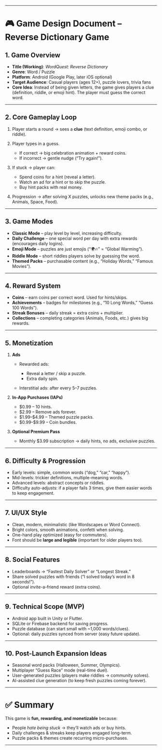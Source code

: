 
---

# 🎮 Game Design Document – Reverse Dictionary Game

## 1. **Game Overview**

* **Title (Working)**: *WordQuest: Reverse Dictionary*
* **Genre**: Word / Puzzle
* **Platform**: Android (Google Play, later iOS optional)
* **Target Audience**: Casual players (ages 12+), puzzle lovers, trivia fans
* **Core Idea**: Instead of being given letters, the game gives players a clue (definition, riddle, or emoji hint). The player must guess the correct word.

---

## 2. **Core Gameplay Loop**

1. Player starts a round → sees a **clue** (text definition, emoji combo, or riddle).
2. Player types in a guess.

   * If correct → big celebration animation + reward coins.
   * If incorrect → gentle nudge (“Try again!”).
3. If stuck → player can:

   * Spend coins for a hint (reveal a letter).
   * Watch an ad for a hint or to skip the puzzle.
   * Buy hint packs with real money.
4. Progression → after solving X puzzles, unlocks new theme packs (e.g., Animals, Space, Food).

---

## 3. **Game Modes**

* **Classic Mode** – play level by level, increasing difficulty.
* **Daily Challenge** – one special word per day with extra rewards (encourages daily logins).
* **Emoji Mode** – puzzles are just emojis (“🌍🔥” = “Global Warming”).
* **Riddle Mode** – short riddles players solve by guessing the word.
* **Themed Packs** – purchasable content (e.g., “Holiday Words,” “Famous Movies”).

---

## 4. **Reward System**

* **Coins** – earn coins per correct word. Used for hints/skips.
* **Achievements** – badges for milestones (e.g., “10 Long Words,” “Guess 100 Words”).
* **Streak Bonuses** – daily streak = extra coins + multiplier.
* **Collections** – completing categories (Animals, Foods, etc.) gives big rewards.

---

## 5. **Monetization**

1. **Ads**

   * Rewarded ads:

     * Reveal a letter / skip a puzzle.
     * Extra daily spin.
   * Interstitial ads: after every 5–7 puzzles.
2. **In-App Purchases (IAPs)**

   * \$0.99 – 10 hints.
   * \$2.99 – Remove ads forever.
   * \$1.99–\$4.99 – Themed puzzle packs.
   * \$0.99–\$9.99 – Coin bundles.
3. **Optional Premium Pass**

   * Monthly \$3.99 subscription → daily hints, no ads, exclusive puzzles.

---

## 6. **Difficulty & Progression**

* Early levels: simple, common words (“dog,” “car,” “happy”).
* Mid-levels: trickier definitions, multiple-meaning words.
* Advanced levels: abstract concepts or riddles.
* Difficulty auto-adjusts: if a player fails 3 times, give them easier words to keep engagement.

---

## 7. **UI/UX Style**

* Clean, modern, minimalistic (like Wordscapes or Word Connect).
* Bright colors, smooth animations, confetti when solving.
* One-hand play optimized (easy for commuters).
* Font should be **large and legible** (important for older players too).

---

## 8. **Social Features**

* Leaderboards → “Fastest Daily Solver” or “Longest Streak.”
* Share solved puzzles with friends (“I solved today’s word in 8 seconds!”).
* Optional invite-a-friend reward (extra coins).

---

## 9. **Technical Scope (MVP)**

* Android app built in Unity or Flutter.
* SQLite or Firebase backend for saving progress.
* Puzzle database (can start small with \~1,000 words/clues).
* Optional: daily puzzles synced from server (easy future update).

---

## 10. **Post-Launch Expansion Ideas**

* Seasonal word packs (Halloween, Summer, Olympics).
* Multiplayer “Guess Race” mode (real-time duel).
* User-generated puzzles (players make riddles → community solves).
* AI-assisted clue generation (to keep fresh puzzles coming forever).

---

# ✅ Summary

This game is **fun, rewarding, and monetizable** because:

* People *hate being stuck* → they’ll watch ads or buy hints.
* Daily challenges & streaks keep players engaged long-term.
* Puzzle packs & themes create recurring micro-purchases.

---
